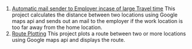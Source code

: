 1. [Automatic mail sender to Employer incase of large Travel time](distance_matrix_api_usage.py) This project calculates the distance between two locations using Google maps api and sends out an mail to the employer if the work location is too far away from the home location.
2. [Route Plotting](Route_Plotting_using_Google_Maps_Platform.ipynb) This project plots a route between two or more locations using Google maps api and displays the route.
